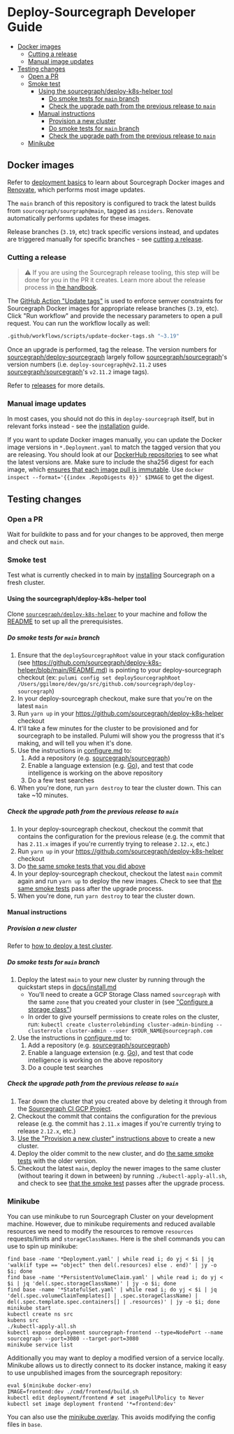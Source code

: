 # Deploy-Sourcegraph Developer Guide

- [Docker images](#docker-images)
  - [Cutting a release](#cutting-a-release)
  - [Manual image updates](#manual-image-updates)
- [Testing changes](#testing-changes)
  - [Open a PR](#open-a-pr)
  - [Smoke test](#smoke-test)
    - [Using the sourcegraph/deploy-k8s-helper tool](#using-the-sourcegraphdeploy-k8s-helper-tool)
      - [Do smoke tests for `main` branch](#do-smoke-tests-for-main-branch)
      - [Check the upgrade path from the previous release to `main`](#check-the-upgrade-path-from-the-previous-release-to-main)
    - [Manual instructions](#manual-instructions)
      - [Provision a new cluster](#provision-a-new-cluster)
      - [Do smoke tests for `main` branch](#do-smoke-tests-for-main-branch-1)
      - [Check the upgrade path from the previous release to `main`](#check-the-upgrade-path-from-the-previous-release-to-main-1)
  - [Minikube](#minikube)

## Docker images

Refer to [deployment basics](https://about.sourcegraph.com/handbook/engineering/deployments#deployment-basics) to learn about Sourcegraph Docker images and [Renovate](https://renovatebot.com/docs/docker/), which performs most image updates.

The `main` branch of this repository is configured to track the latest builds from `sourcegraph/sourgraph@main`, tagged as `insiders`. Renovate automatically performs updates for these images.

Release branches (`3.19`, etc) track specific versions instead, and updates are triggered manually for specific branches - see [cutting a release](#cutting-a-release).

### Cutting a release

> ⚠️ If you are using the Sourcegraph release tooling, this step will be done for you in the PR it creates. Learn more about the release process in [the handbook](https://about.sourcegraph.com/handbook/engineering/releases).

The [GitHub Action "Update tags"](https://github.com/sourcegraph/deploy-sourcegraph/actions?query=workflow%3A%22Dispatch+update%22) is used to enforce semver constraints for Sourcegraph Docker images for appropriate release branches (`3.19`, etc). Click "Run workflow" and provide the necessary parameters to open a pull request. You can run the workflow locally as well:

```sh
.github/workflows/scripts/update-docker-tags.sh "~3.19"
```

Once an upgrade is performed, tag the release. The version numbers for [sourcegraph/deploy-sourcegraph](https://github.com/sourcegraph/deploy-sourcegraph) largely follow [sourcegraph/sourcegraph](https://github.com/sourcegraph/sourcegraph)'s version numbers (i.e. `deploy-sourcegraph@v2.11.2` uses [sourcegraph/sourcegraph](https://github.com/sourcegraph/sourcegraph)'s `v2.11.2` image tags).

Refer to [releases](https://about.sourcegraph.com/handbook/engineering/releases) for more details.

### Manual image updates

In most cases, you should not do this in `deploy-sourcegraph` itself, but in relevant forks instead - see the [installation](https://docs.sourcegraph.com/admin/install/kubernetes) guide.

If you want to update Docker images manually, you can update the Docker image versions in `*.Deployment.yaml` to match the tagged version that you are releasing. You should look at our [DockerHub repositories](https://hub.docker.com/r/sourcegraph/) to see what the latest versions are. Make sure to include the sha256 digest for each image, which [ensures that each image pull is immutable](https://renovatebot.com/docs/docker/#digest-pinning). Use `docker inspect --format='{{index .RepoDigests 0}}' $IMAGE` to get the digest.

## Testing changes

### Open a PR

Wait for buildkite to pass and for your changes to be approved, then merge and check out `main`.

### Smoke test

Test what is currently checked in to main by [installing](docs/install.md) Sourcegraph on a fresh cluster.

#### Using the sourcegraph/deploy-k8s-helper tool

Clone [`sourcegraph/deploy-k8s-helper`](https://github.com/sourcegraph/deploy-k8s-helper) to your machine and follow the [README](https://github.com/sourcegraph/deploy-k8s-helper/blob/main/README.md) to set up all the prerequisistes.

##### Do smoke tests for `main` branch

1. Ensure that the `deploySourcegraphRoot` value in your stack configuration (see https://github.com/sourcegraph/deploy-k8s-helper/blob/main/README.md) is pointing to your deploy-sourcegraph checkout (ex: `pulumi config set deploySourcegraphRoot /Users/ggilmore/dev/go/src/github.com/sourcegraph/deploy-sourcegraph`)
1. In your deploy-sourcegraph checkout, make sure that you're on the latest `main`
1. Run `yarn up` in your https://github.com/sourcegraph/deploy-k8s-helper checkout
1. It'll take a few minutes for the cluster to be provisioned and for sourcegraph to be installed. Pulumi will show you the progresss that it's making, and will tell you when it's done.
1. Use the instructions in [configure.md](docs/configure.md) to:
   1. Add a repository (e.g. [sourcegraph/sourcegraph](https://github.com/sourcegraph/sourcegraph))
   1. Enable a language extension (e.g. [Go](https://sourcegraph.com/extensions/sourcegraph/lang-go)), and test that code intelligence is working on the above repository
   1. Do a few test searches
1. When you're done, run `yarn destroy` to tear the cluster down. This can take ~10 minutes.

##### Check the upgrade path from the previous release to `main`

1. In your deploy-sourcegraph checkout, checkout the commit that contains the configuration for the previous release (e.g. the commit that has `2.11.x` images if you're currently trying to release `2.12.x`, etc.)
1. Run `yarn up` in your https://github.com/sourcegraph/deploy-k8s-helper checkout
1. Do [the same smoke tests that you did above](#Do-smoke-tests-for-main-branch)
1. In your deploy-sourcegraph checkout, checkout the latest `main` commit again and run `yarn up` to deploy the new images. Check to see that [the same smoke tests](#Do-smoke-tests-for-main-branch) pass after the upgrade process.
1. When you're done, run `yarn destroy` to tear the cluster down.

#### Manual instructions

##### Provision a new cluster

Refer to [how to deploy a test cluster](https://about.sourcegraph.com/handbook/engineering/deployments#test-clusters).

##### Do smoke tests for `main` branch

1. Deploy the latest `main` to your new cluster by running through the quickstart steps in [docs/install.md](docs/install.md)
   - You'll need to create a GCP Storage Class named `sourcegraph` with the same `zone` that you created your cluster in (see ["Configure a storage class"](docs/configure.md#Configure-a-storage-class))
   - In order to give yourself permissions to create roles on the cluster, run: `kubectl create clusterrolebinding cluster-admin-binding --clusterrole cluster-admin --user $YOUR_NAME@sourcegraph.com`
1. Use the instructions in [configure.md](docs/configure.md) to:
   1. Add a repository (e.g. [sourcegraph/sourcegraph](https://github.com/sourcegraph/sourcegraph))
   1. Enable a language extension (e.g. [Go](https://sourcegraph.com/extensions/sourcegraph/lang-go)), and test that code intelligence is working on the above repository
   1. Do a couple test searches

##### Check the upgrade path from the previous release to `main`

1. Tear down the cluster that you created above by deleting it through from the [Sourcegraph CI GCP Project](https://console.cloud.google.com/kubernetes/list?project=sourcegraph-ci&organizationId=1006954638239).
1. Checkout the commit that contains the configuration for the previous release (e.g. the commit has `2.11.x` images if you're currently trying to release `2.12.x`, etc.)
1. [Use the "Provision a new cluster" instructions above](#Provision-a-new-cluster) to create a new cluster.
1. Deploy the older commit to the new cluster, and do [the same smoke tests](#Do-smoke-tests-for-main-branch) with the older version.
1. Checkout the latest `main`, deploy the newer images to the same cluster (without tearing it down in between) by running `./kubectl-apply-all.sh`, and check to see [that the smoke test](#Do-smoke-tests-for-main-branch) passes after the upgrade process.

### Minikube

You can use minikube to run Sourcegraph Cluster on your development machine. However, due to minikube requirements and reduced available resources we need to modify the resources to remove `resources` requests/limits and `storageClassNames`. Here is the shell commands you can use to spin up minikube:

```shell
find base -name '*Deployment.yaml' | while read i; do yj < $i | jq 'walk(if type == "object" then del(.resources) else . end)' | jy -o $i; done
find base -name '*PersistentVolumeClaim.yaml' | while read i; do yj < $i | jq 'del(.spec.storageClassName)' | jy -o $i; done
find base -name '*StatefulSet.yaml' | while read i; do yj < $i | jq 'del(.spec.volumeClaimTemplates[] | .spec.storageClassName) | del(.spec.template.spec.containers[] | .resources)' | jy -o $i; done
minikube start
kubectl create ns src
kubens src
./kubectl-apply-all.sh
kubectl expose deployment sourcegraph-frontend --type=NodePort --name sourcegraph --port=3080 --target-port=3080
minikube service list
```

Additionally you may want to deploy a modified version of a service locally. Minikube allows us to directly connect to its docker instance, making it easy to use unpublished images from the sourcegraph repository:

```shell
eval $(minikube docker-env)
IMAGE=frontend:dev ./cmd/frontend/build.sh
kubectl edit deployment/frontend # set imagePullPolicy to Never
kubectl set image deployment frontend '*=frontend:dev'
```

You can also use the [minikube overlay](overlays/minikube/README.md). This avoids modifying the config files in `base`.
